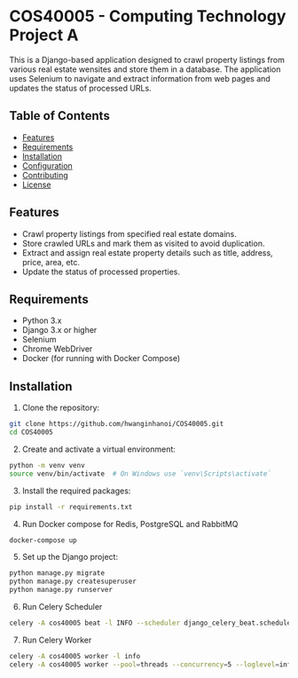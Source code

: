 # COS40005 - Computing Technology Project A

This is a Django-based application designed to crawl property listings from various real estate wensites and store them in a database. The application uses Selenium to navigate and extract information from web pages and updates the status of processed URLs.

## Table of Contents

- [Features](#features)
- [Requirements](#requirements)
- [Installation](#installation)
- [Configuration](#configuration)
- [Contributing](#contributing)
- [License](#license)

## Features

- Crawl property listings from specified real estate domains.
- Store crawled URLs and mark them as visited to avoid duplication.
- Extract and assign real estate property details such as title, address, price, area, etc.
- Update the status of processed properties.

## Requirements

- Python 3.x
- Django 3.x or higher
- Selenium
- Chrome WebDriver
- Docker (for running with Docker Compose)

## Installation

1. Clone the repository:

```bash
git clone https://github.com/hwanginhanoi/COS40005.git
cd COS40005
```

2. Create and activate a virtual environment:
```bash
python -m venv venv
source venv/bin/activate  # On Windows use `venv\Scripts\activate`
```

3.	Install the required packages:
```bash
pip install -r requirements.txt
```

4. Run Docker compose for Redis, PostgreSQL and RabbitMQ
```bash
docker-compose up
```

5. Set up the Django project:
```bash
python manage.py migrate
python manage.py createsuperuser
python manage.py runserver
```

6. Run Celery Scheduler
```Bash
celery -A cos40005 beat -l INFO --scheduler django_celery_beat.schedulers:DatabaseScheduler
```

7. Run Celery Worker
```Bash
celery -A cos40005 worker -l info
celery -A cos40005 worker --pool=threads --concurrency=5 --loglevel=info
```